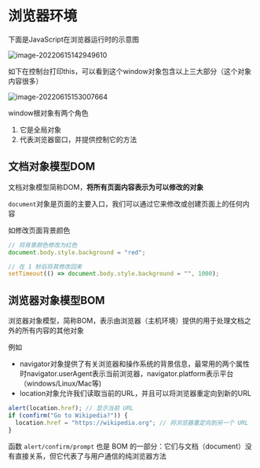 # 浏览器环境

下面是JavaScript在浏览器运行时的示意图

![image-20220615142949610](https://lwq-img-1312073911.cos.ap-nanjing.myqcloud.com/img/imgimage-20220615142949610.png)

如下在控制台打印this，可以看到这个window对象包含以上三大部分（这个对象内容很多）

![image-20220615153007664](https://lwq-img-1312073911.cos.ap-nanjing.myqcloud.com/img/imgimage-20220615153007664.png)



window根对象有两个角色

1. 它是全局对象
2. 代表浏览器窗口，并提供控制它的方法

## 文档对象模型DOM

文档对象模型简称DOM，**将所有页面内容表示为可以修改的对象**

`document`对象是页面的主要入口，我们可以通过它来修改或创建页面上的任何内容

如修改页面背景颜色

~~~js
// 将背景颜色修改为红色
document.body.style.background = "red";

// 在 1 秒后将其修改回来
setTimeout(() => document.body.style.background = "", 1000);
~~~

## 浏览器对象模型BOM

浏览器对象模型，简称BOM，表示由浏览器（主机环境）提供的用于处理文档之外的所有内容的其他对象

例如

- navigator对象提供了有关浏览器和操作系统的背景信息，最常用的两个属性时navigator.userAgent表示当前浏览器，navigator.platform表示平台（windows/Linux/Mac等)
- location对象允许我们读取当前的URL，并且可以将浏览器重定向到新的URL

~~~js
alert(location.href); // 显示当前 URL
if (confirm("Go to Wikipedia?")) {
  location.href = "https://wikipedia.org"; // 将浏览器重定向到另一个 URL
}
~~~

函数 `alert/confirm/prompt` 也是 BOM 的一部分：它们与文档（document）没有直接关系，但它代表了与用户通信的纯浏览器方法